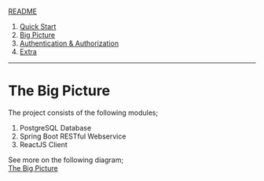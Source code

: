 [README](./README.md)
1. [Quick Start](./quick-start.md)
2. [Big Picture](./big-picture.md)
3. [Authentication & Authorization](./auth.md)
4. [Extra](./quick-start.md)

----

# The Big Picture
The project consists of the following modules;
1. PostgreSQL Database
2. Spring Boot RESTful Webservice
3. ReactJS Client

See more on the following diagram; \
[The Big Picture](./documentation/the-big-picture-v1.png)
